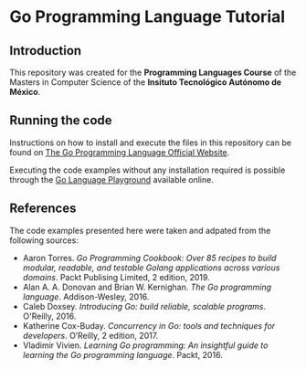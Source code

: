 # Go Programming Language Tutorial

## Introduction
This repository was created for the **Programming Languages Course** of the Masters in Computer Science of the **Insituto Tecnológico Autónomo de México**. 

## Running the code

Instructions on how to install and execute the files in this repository can be found on [The Go Programming Language Official Website](https://golang.org/dl/).

Executing the code examples without any installation required is possible through the [Go Language Playground](https://play.golang.org/) available online.

## References

The code examples presented here were taken and adpated from the following sources:

* Aaron Torres. *Go Programming Cookbook: Over 85 recipes to build modular, readable, and testable Golang applications across various domains*. Packt Publising Limited, 2 edition, 2019.
* Alan A. A. Donovan and Brian W. Kernighan. *The Go programming language*. Addison-Wesley, 2016.
* Caleb Doxsey. *Introducing Go: build reliable, scalable programs*. O'Reilly, 2016.
* Katherine Cox-Buday. *Concurrency in Go: tools and techniques for developers*. O’Reilly, 2 edition, 2017.
* Vladimir Vivien. *Learning Go programming: An insightful guide to learning the Go programming language*. Packt, 2016.